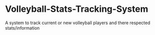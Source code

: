 # Volleyball-Stats-Tracking-System
A system to track current or new volleyball players and there respected stats/information
